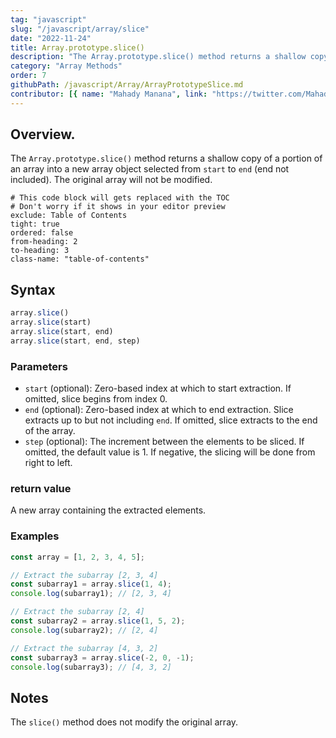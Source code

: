 ```yaml
---
tag: "javascript"
slug: "/javascript/array/slice"
date: "2022-11-24"
title: Array.prototype.slice()
description: "The Array.prototype.slice() method returns a shallow copy of a portion of an array into a new array object selected from start to end."
category: "Array Methods"
order: 7
githubPath: /javascript/Array/ArrayPrototypeSlice.md
contributor: [{ name: "Mahady Manana", link: "https://twitter.com/MahadyManana" }]
---
```





## Overview.

The `Array.prototype.slice()` method returns a shallow copy of a portion of an array into a new array object selected from `start` to `end` (end not included). The original array will not be modified.


```toc
# This code block will gets replaced with the TOC
# Don't worry if it shows in your editor preview
exclude: Table of Contents
tight: true
ordered: false
from-heading: 2
to-heading: 3
class-name: "table-of-contents"
```


## Syntax

```javascript
array.slice()
array.slice(start)
array.slice(start, end)
array.slice(start, end, step) 

```

### Parameters

- `start` (optional): Zero-based index at which to start extraction. If omitted, slice begins from index 0.
- `end` (optional): Zero-based index at which to end extraction. Slice extracts up to but not including `end`. If omitted, slice extracts to the end of the array.
- `step` (optional): The increment between the elements to be sliced. If omitted, the default value is 1. If negative, the slicing will be done from right to left.
 
### return value

A new array containing the extracted elements.

### Examples

```javascript
const array = [1, 2, 3, 4, 5];

// Extract the subarray [2, 3, 4]
const subarray1 = array.slice(1, 4);
console.log(subarray1); // [2, 3, 4]

// Extract the subarray [2, 4]
const subarray2 = array.slice(1, 5, 2);
console.log(subarray2); // [2, 4]

// Extract the subarray [4, 3, 2]
const subarray3 = array.slice(-2, 0, -1);
console.log(subarray3); // [4, 3, 2]
```


## Notes

The `slice()` method does not modify the original array.


